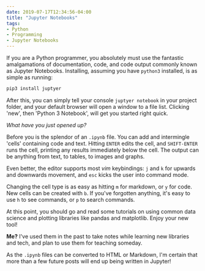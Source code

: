 ```yaml
---
date: 2019-07-17T12:34:56-04:00
title: "Jupyter Notebooks"
tags:
- Python 
- Programming
- Jupyter Notebooks
---
```


If you are a Python programmer, you absolutely must use the fantastic
amalgamations of documentation, code, and code output commonly known as Jupyter
Notebooks. Installing, assuming you have `python3` installed, is as simple as
running:

```sh
pip3 install juptyer
```

After this, you can simply tell your console `juptyer notebook` in your project
folder, and your default browser will open a window to a file list. Clicking
'new', then 'Python 3 Notebook', will get you started right quick.

*What have you just opened up?*

Before you is the splendor of an `.ipynb` file. You can add and intermingle
'cells' containing code and text. Hitting `ENTER` edits the cell, and
`SHIFT-ENTER` runs the cell, printing
any results immediately below the cell. The output can be
anything from text, to tables, to images and graphs.

Even better, the editor supports most *vim* keybindings: `j` and `k` for upwards
and downwards movement, and `esc` kicks the user into command mode.

Changing the cell type is as easy as hitting `m` for markdown, or `y` for
code. New cells can be created with `b`. If you've forgotten anything, it's
easy to use `h` to see commands, or `p` to search commands.



At this point, you should go and read some tutorials on using common data
science and plotting libraries like pandas and matplotlib. Enjoy your new tool!

**Me?** I've used them in the past to take notes while learning new
libraries and tech, and plan to use them for teaching someday.

As the `.ipynb` files can be converted to HTML or Markdown, I'm certain
that more than a few future posts will end up being written in Jupyter!
